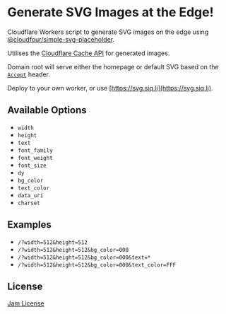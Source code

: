 # Generate SVG Images at the Edge!

Cloudflare Workers script to generate SVG images on the edge using [@cloudfour/simple-svg-placeholder](https://github.com/cloudfour/simple-svg-placeholder).

Utilises the [Cloudflare Cache API](https://developers.cloudflare.com/workers/runtime-apis/cache/) for generated images.

Domain root will serve either the homepage or default SVG based on the [`Accept`](https://developer.mozilla.org/en-US/docs/Web/HTTP/Headers/Accept) header.

Deploy to your own worker, or use [https://svg.siq.li](https://svg.siq.li).

## Available Options

- `width`
- `height`
- `text`
- `font_family`
- `font_weight`
- `font_size`
- `dy`
- `bg_color`
- `text_color`
- `data_uri`
- `charset`

## Examples
- `/?width=512&height=512`
- `/?width=512&height=512&bg_color=000`
- `/?width=512&height=512&bg_color=000&text=*`
- `/?width=512&height=512&bg_color=000&text_color=FFF`

## License

[Jam License](LICENSE)
